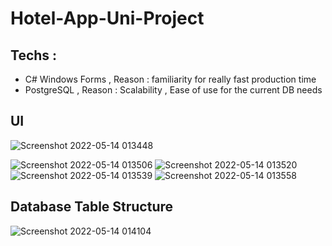 # Hotel-App-Uni-Project

## Techs :

- C# Windows Forms , Reason : familiarity for really fast production time
- PostgreSQL , Reason : Scalability , Ease of use for the current DB needs


## UI
      
![Screenshot 2022-05-14 013448](https://user-images.githubusercontent.com/29221743/168397840-ac641f08-61af-4be0-a9c7-8e46b8ee18b3.png)

![Screenshot 2022-05-14 013506](https://user-images.githubusercontent.com/29221743/168397842-67e42238-c622-4ed7-ad9a-cd693ec706cb.png)
![Screenshot 2022-05-14 013520](https://user-images.githubusercontent.com/29221743/168397845-8695495e-06dd-43c0-a170-6256b94b8872.png)
![Screenshot 2022-05-14 013539](https://user-images.githubusercontent.com/29221743/168397847-5ffdd556-1f06-434f-8dad-09971bb3f6a4.png)
![Screenshot 2022-05-14 013558](https://user-images.githubusercontent.com/29221743/168397837-7ed8f287-0ddd-4bb7-a066-8ffd7d1e87ba.png)

## Database Table Structure

![Screenshot 2022-05-14 014104](https://user-images.githubusercontent.com/29221743/168398006-a0642128-ea8b-4ed4-9cd1-bae5f5713c74.png)
